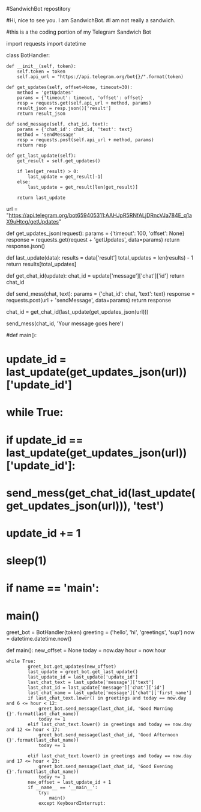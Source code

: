 #SandwichBot repostitory 

#Hi, nice to see you. I am SandwichBot.
#I am not really a sandwich.

#this is a the coding portion of my Telegram Sandwich Bot

import requests
import datetime


class BotHandler:

    def __init__(self, token):
        self.token = token
        self.api_url = "https://api.telegram.org/bot{}/".format(token)

    def get_updates(self, offset=None, timeout=30):
        method = 'getUpdates'
        params = {'timeout': timeout, 'offset': offset}
        resp = requests.get(self.api_url + method, params)
        result_json = resp.json()['result']
        return result_json

    def send_message(self, chat_id, text):
        params = {'chat_id': chat_id, 'text': text}
        method = 'sendMessage'
        resp = requests.post(self.api_url + method, params)
        return resp

    def get_last_update(self):
        get_result = self.get_updates()

        if len(get_result) > 0:
            last_update = get_result[-1]
        else:
            last_update = get_result[len(get_result)]

        return last_update


url = "https://api.telegram.org/bot659405311:AAHJpR5RNfALjDRncVJa784E_q1aX9uHtcg/getUpdates"


def get_updates_json(request):
    params = {'timeout': 100, 'offset': None}
    response = requests.get(request + 'getUpdates', data=params)
    return response.json()


def last_update(data):
    results = data['result']
    total_updates = len(results) - 1
    return results[total_updates]


def get_chat_id(update):
    chat_id = update['message']['chat']['id']
    return chat_id


def send_mess(chat, text):
    params = {'chat_id': chat, 'text': text}
    response = requests.post(url + 'sendMessage', data=params)
    return response


chat_id = get_chat_id(last_update(get_updates_json(url)))

send_mess(chat_id, 'Your message goes here')


#def main():
#    update_id = last_update(get_updates_json(url))['update_id']
#    while True:
#        if update_id == last_update(get_updates_json(url))['update_id']:
#            send_mess(get_chat_id(last_update(get_updates_json(url))), 'test')
#            update_id += 1
#            sleep(1)
#
#        if __name__ == '__main__':
#            main()

greet_bot = BotHandler(token)
greeting = ('hello', 'hi', 'greetings', 'sup')
now = datetime.datetime.now()


def main():
    new_offset = None
    today = now.day
    hour = now.hour

    while True:
            greet_bot.get_updates(new_offset)
            last_update = greet_bot.get_last_update()
            last_update_id = last_update['update_id']
            last_chat_text = last_update['message']['text']
            last_chat_id = last_update['message']['chat']['id']
            last_chat_name = last_update['message']['chat']['first_name']
            if last_chat_text.lower() in greetings and today == now.day and 6 <= hour < 12:
                greet_bot.send_message(last_chat_id, 'Good Morning  {}'.format(last_chat_name))
                today += 1
            elif last_chat_text.lower() in greetings and today == now.day and 12 <= hour < 17:
                greet_bot.send_message(last_chat_id, 'Good Afternoon {}'.format(last_chat_name))
                today += 1

            elif last_chat_text.lower() in greetings and today == now.day and 17 <= hour < 23:
                greet_bot.send_message(last_chat_id, 'Good Evening  {}'.format(last_chat_name))
                today += 1
            new_offset = last_update_id + 1
            if __name__ == '__main__':
                try:
                    main()
                except KeyboardInterrupt:
                  
